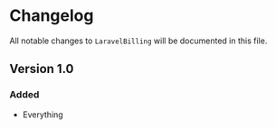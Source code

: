 # Changelog

All notable changes to `LaravelBilling` will be documented in this file.

## Version 1.0

### Added
- Everything
